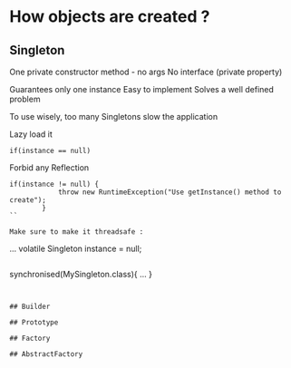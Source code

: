 # How objects are created ?

## Singleton
One private constructor method - no args
No interface (private property)

Guarantees only one instance
Easy to implement
Solves a well defined problem

To use wisely, too many Singletons slow the application

Lazy load it
```
if(instance == null)
```

Forbid any Reflection
```
if(instance != null) {
 			throw new RuntimeException("Use getInstance() method to create");
 		}
``

Make sure to make it threadsafe :
```
... volatile Singleton instance = null;
```
```
synchronised(MySingleton.class){ ... }
```


## Builder

## Prototype

## Factory

## AbstractFactory